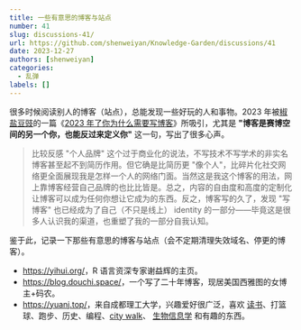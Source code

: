 ```yaml
---
title: 一些有意思的博客与站点
number: 41
slug: discussions-41/
url: https://github.com/shenweiyan/Knowledge-Garden/discussions/41
date: 2023-12-27
authors: [shenweiyan]
categories: 
  - 乱弹
labels: []
---
```


很多时候阅读别人的博客（站点），总能发现一些好玩的人和事物。2023 年被[椒盐豆豉](https://blog.douchi.space/)的一篇《[2023 年了你为什么需要写博客](https://blog.douchi.space/2023-why-you-need-a-blog/)》所吸引，尤其是 **"博客是赛博空间的另一个你，也能反过来定义你"** 这一句，写出了很多心声。

<!-- more -->

> 比较反感 "个人品牌" 这个过于商业化的说法，不写技术不写学术的非实名博客甚至起不到简历作用。但它确是比简历更 "像个人"，比碎片化社交网络更全面展现我是怎样一个人的网络门面。当然这是我这个博客的用法，网上靠博客经营自己品牌的也比比皆是。总之，内容的自由度和高度的定制化让博客可以成为任何你想让它成为的东西。反之，博客写的久了，发现 "写博客" 也已经成为了自己（不只是线上） identity 的一部分——毕竟这是很多人认识我的渠道，也重塑了我的一部分自我认知。

鉴于此，记录一下那些有意思的博客与站点（会不定期清理失效域名、停更的博客）。

- <https://yihui.org/>，R 语言资深专家谢益辉的主页。
- <https://blog.douchi.space/>，一个写了二十年博客，现居美国西雅图的女博主+码农。
- <https://yuanj.top/>，来自成都理工大学，兴趣爱好很广泛，喜欢 [读书](https://yuanj.top/tags/notes/)、打篮球、跑步、历史、编程、[city walk](https://yuanj.top/tags/travels/)、 [生物信息学](https://yuanj.top/tags/bioinformatics/) 和有趣的东西。

<script src="https://giscus.app/client.js"
	data-repo="shenweiyan/Knowledge-Garden"
	data-repo-id="R_kgDOKgxWlg"
	data-mapping="number"
	data-term="41"
	data-reactions-enabled="1"
	data-emit-metadata="0"
	data-input-position="bottom"
	data-theme="light"
	data-lang="zh-CN"
	crossorigin="anonymous"
	async>
</script>
